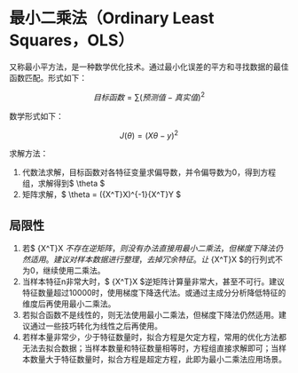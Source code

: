 
# 最小二乘法（Ordinary Least Squares，OLS）
<script type="text/javascript" src="http://cdn.mathjax.org/mathjax/latest/MathJax.js?config=default"></script>

又称最小平方法，是一种数学优化技术。通过最小化误差的平方和寻找数据的最佳函数匹配。形式如下：

$$ 目标函数 = \sum ({预测值-真实值})^2 $$

数学形式如下：

$$
    J(\theta) = ({X\theta - y})^2 
$$

求解方法：
1. 代数法求解，目标函数对各特征变量求偏导数，并令偏导数为0，得到方程组，求解得到$ \theta $
2. 矩阵求解，$ \theta = ({X^T}X)^{-1}{X^T}Y $

## 局限性

1. 若$ {X^T}X $不存在逆矩阵，则没有办法直接用最小二乘法，但梯度下降法仍然适用。建议对样本数据进行整理，去掉冗余特征。让$ {X^T}X $的行列式不为0，继续使用二乘法。
2. 当样本特征n非常大时，$ {X^T}X $逆矩阵计算量非常大，甚至不可行。建议特征数量超过10000时，使用梯度下降迭代法。或通过主成分分析降低特征的维度后再使用最小二乘法。
3. 若拟合函数不是线性的，则无法使用最小二乘法，但梯度下降法仍然适用。建议通过一些技巧转化为线性之后再使用。
4. 若样本量非常少，少于特征数量时，拟合方程是欠定方程，常用的优化方法都无法去拟合数据；当样本数量和特征数量相等时，方程组直接求解即可；当样本数量大于特征数量时，拟合方程是超定方程，此即为最小二乘法应用场景。
